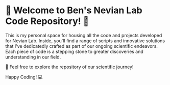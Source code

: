 # 👋 Welcome to Ben's Nevian Lab Code Repository! 🧠

This is my personal space for housing all the code and projects developed for Nevian Lab. Inside, you'll find a range of scripts and innovative solutions that I've dedicatedly crafted as part of our ongoing scientific endeavors. Each piece of code is a stepping stone to greater discoveries and understanding in our field.

🔬 Feel free to explore the repository of our scientific journey!

Happy Coding! 💻
